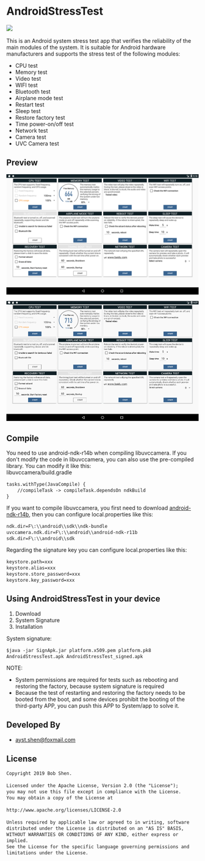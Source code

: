 # AndroidStressTest

[![](https://img.shields.io/badge/downloads-apk-brightgreen.svg)](https://fir.im/6wlj)

This is an Android system stress test app that verifies the reliability of the main modules of the system. It is suitable for Android hardware manufacturers and supports the stress test of the following modules:

* CPU test
* Memory test
* Video test
* WIFI test
* Bluetooth test
* Airplane mode test
* Restart test
* Sleep test
* Restore factory test
* Time power-on/off test
* Network test
* Camera test
* UVC Camera test

## Preview
![image](screenshots/preview.png)

![image](screenshots/record.gif)

## Compile
You need to use android-ndk-r14b when compiling libuvccamera. If you don't modify the code in libuvccamera, you can also use the pre-compiled library. You can modify it like this:  
libuvccamera/build.gradle
```
tasks.withType(JavaCompile) {
	//compileTask -> compileTask.dependsOn ndkBuild
}
```

If you want to compile libuvccamera, you first need to download [android-ndk-r14b](https://dl.google.com/android/repository/android-ndk-r14b-windows-x86.zip?utm_source=androiddevtools&utm_medium=website), then you can configure local.properties like this:
```
ndk.dir=F\:\\android\\sdk\\ndk-bundle
uvccamera.ndk.dir=F\:\\android\\android-ndk-r11b
sdk.dir=F\:\\android\\sdk
```

Regarding the signature key you can configure local.properties like this:
```
keystore.path=xxx
keystore.alias=xxx
keystore.store_password=xxx
keystore.key_password=xxx
```




## Using AndroidStressTest in your device
1. Download
2. System Signature
3. Installation

System signature:

	$java -jar SignApk.jar platform.x509.pem platform.pk8 AndroidStressTest.apk AndroidStressTest_signed.apk

NOTE:
* System permissions are required for tests such as rebooting and restoring the factory, because system signature is required
* Because the test of restarting and restoring the factory needs to be booted from the boot, and some devices prohibit the booting of the third-party APP, you can push this APP to System/app to solve it.

## Developed By
* ayst.shen@foxmail.com

## License
	Copyright 2019 Bob Shen.

	Licensed under the Apache License, Version 2.0 (the "License");
	you may not use this file except in compliance with the License.
	You may obtain a copy of the License at

	http://www.apache.org/licenses/LICENSE-2.0

	Unless required by applicable law or agreed to in writing, software
	distributed under the License is distributed on an "AS IS" BASIS,
	WITHOUT WARRANTIES OR CONDITIONS OF ANY KIND, either express or implied.
	See the License for the specific language governing permissions and
	limitations under the License.
